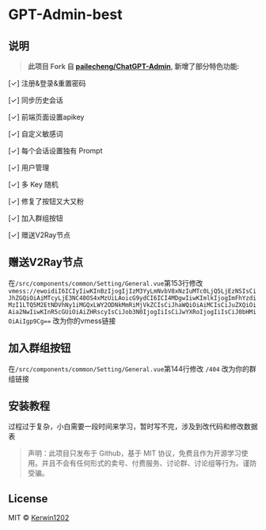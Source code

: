 # GPT-Admin-best

## 说明
> **此项目 Fork 自 [pailecheng/ChatGPT-Admin](https://github.com/pailecheng/ChatGPT-Admin), 新增了部分特色功能:**

[✓] 注册&登录&重置密码

[✓] 同步历史会话

[✓] 前端页面设置apikey

[✓] 自定义敏感词

[✓] 每个会话设置独有 Prompt

[✓] 用户管理

[✓] 多 Key 随机

[✓] 修复了按钮又大又粉

[✓] 加入群组按钮

[✓] 赠送V2Ray节点

## 赠送V2Ray节点

在`/src/components/common/Setting/General.vue`第153行修改 `vmess://ewoidiI6ICIyIiwKInBzIjogIjIzM3YyLmNvbV8xNzIuMTc0LjQ5LjEzNSIsCiJhZGQiOiAiMTcyLjE3NC40OS4xMzUiLAoicG9ydCI6ICI4MDgwIiwKImlkIjogImFhYzdiMzI1LTQ5M2EtNDVhNy1iMGQxLWY2ODNkMmRiMjVkZCIsCiJhaWQiOiAiMCIsCiJuZXQiOiAia2NwIiwKInR5cGUiOiAiZHRscyIsCiJob3N0IjogIiIsCiJwYXRoIjogIiIsCiJ0bHMiOiAiIgp9Cg==` 改为你的vmess链接

## 加入群组按钮

在`/src/components/common/Setting/General.vue`第144行修改 `/404` 改为你的群组链接

## 安装教程

过程过于复杂，小白需要一段时间来学习，暂时写不完，涉及到改代码和修改数据表

> 声明：此项目只发布于 Github，基于 MIT 协议，免费且作为开源学习使用。并且不会有任何形式的卖号、付费服务、讨论群、讨论组等行为。谨防受骗。

## License
MIT © [Kerwin1202](./license)
